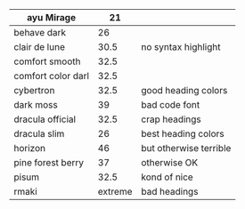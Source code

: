 | ayu Mirage         | 21      |                        |
|--------------------|---------|------------------------|
| behave dark        | 26      |                        |
| clair de lune      | 30.5    | no syntax highlight    |
| comfort smooth     | 32.5    |                        |
| comfort color darl | 32.5    |                        |
| cybertron          | 32.5    | good heading colors    |
| dark moss          | 39      | bad code font          |
| dracula official   | 32.5    | crap headings          |
| dracula slim       | 26      | best heading colors    |
| horizon            | 46      | but otherwise terrible |
| pine forest berry  | 37      | otherwise OK           |
| pisum              | 32.5    | kond of nice           |
| rmaki              | extreme | bad headings           |